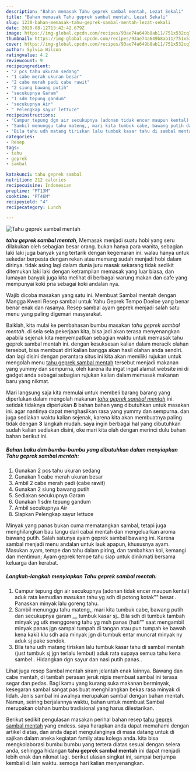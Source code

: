 ```yaml
---
description: "Bahan memasak Tahu geprek sambal mentah, Lezat Sekali"
title: "Bahan memasak Tahu geprek sambal mentah, Lezat Sekali"
slug: 1230-bahan-memasak-tahu-geprek-sambal-mentah-lezat-sekali
date: 2020-08-12T13:42:42.679Z
image: https://img-global.cpcdn.com/recipes/93ae74a649b8ab11/751x532cq70/tahu-geprek-sambal-mentah-foto-resep-utama.jpg
thumbnail: https://img-global.cpcdn.com/recipes/93ae74a649b8ab11/751x532cq70/tahu-geprek-sambal-mentah-foto-resep-utama.jpg
cover: https://img-global.cpcdn.com/recipes/93ae74a649b8ab11/751x532cq70/tahu-geprek-sambal-mentah-foto-resep-utama.jpg
author: Sylvia Wilson
ratingvalue: 4.2
reviewcount: 9
recipeingredient:
- "2 pcs tahu ukuran sedang"
- "1 cabe merah ukuran besar"
- "2 cabe merah padi cabe rawit"
- "2 siung bawang putih"
- "secukupnya Garam"
- "1 sdm tepung gandum"
- "secukupnya Air"
- " Pelengkap sayur lettuce"
recipeinstructions:
- "Campur tepung dgn air secukupnya (adonan tidak encer maupun kental) aduk rata kemudian masukan tahu yg sdh di potong kotak&#34;&#34; besar.. Panaskan minyak lalu goreng tahu."
- "Sambil menunggu tahu mateng,, mari kita tumbuk cabe, bawang putih dan secukupnya garam __ tumbuk kasar sj.. Bila sdh di tumbuk tambah minyak yg utk menggoreng tahu yg msh panas (hati&#34;&#34; saat mengambil minyak panas jgn sampai tumpah di tangan atau pun tumpah ke bawah kena kaki) klu sdh ada minyak jgn di tumbuk entar muncrat minyak ny aduk sj pake sendok."
- "Bila tahu udh matang tiriskan lalu tumbuk kasar tahu di sambal mentah (just tumbuk sj jgn terlalu lembut) aduk rata supaya semua tahu kena sambel.. Hidangkan dgn sayur dan nasi putih panas.."
categories:
- Resep
tags:
- tahu
- geprek
- sambal

katakunci: tahu geprek sambal 
nutrition: 212 calories
recipecuisine: Indonesian
preptime: "PT13M"
cooktime: "PT46M"
recipeyield: "4"
recipecategory: Lunch

---
```



![Tahu geprek sambal mentah](https://img-global.cpcdn.com/recipes/93ae74a649b8ab11/751x532cq70/tahu-geprek-sambal-mentah-foto-resep-utama.jpg)

<b><i>tahu geprek sambal mentah</i></b>, Memasak menjadi suatu hobi yang seru dilakukan oleh sebagian besar orang. bukan hanya para wanita, sebagian laki laki juga banyak yang tertarik dengan kegemaran ini. walau hanya untuk sekedar berpesta dengan rekan atau memang sudah menjadi hobi dalam dirinya. tidak asing lagi dalam dunia juru masak sekarang tidak sedikit ditemukan laki laki dengan ketrampilan memasak yang luar biasa, dan lumayan banyak juga kita melihat di berbagai warung makan dan cafe yang mempunyai koki pria sebagai koki andalan nya.

Wajib dicoba masakan yang satu ini. Membuat Sambal mentah dengan Mangga Kweni Resep sambal untuk Yahu Geprek Tempo Doeloe yang benar benar enak dan rasanya. Resep sambal ayam geprek menjadi salah satu menu yang paling digemari masyarakat.

Baiklah, kita mulai ke pembahasan bumbu masakan <i>tahu geprek sambal mentah</i>. di sela sela pekerjaan kita, bisa jadi akan terasa menyenangkan apabila sejenak kita menyempatkan sebagian waktu untuk memasak tahu geprek sambal mentah ini. dengan kesuksesan kalian dalam meracik olahan tersebut, bisa membuat diri kalian bangga akan hasil olahan anda sendiri. dan lagi disini dengan perantara situs ini kita akan memiliki rujukan untuk mengolah menu <u>tahu geprek sambal mentah</u> tersebut menjadi makanan yang yummy dan sempurna, oleh karena itu ingat ingat alamat website ini di gadget anda sebagai sebagian rujukan kalian dalam memasak makanan baru yang nikmat.


Mari langsung saja kita memulai untuk membeli barang barang yang diperlukan dalam mengolah makanan <u><i>tahu geprek sambal mentah</i></u> ini. setidak tidaknya diperlukan <b>8</b> bahan bahan yang dibutuhkan untuk masakan ini. agar nantinya dapat menghasilkan rasa yang yummy dan sempurna. dan juga sediakan waktu kalian sejenak, karena kita akan membuatnya paling tidak dengan <b>3</b> langkah mudah. saya ingin berbagai hal yang dibutuhkan sudah kalian sediakan disini, oke mari kita olah dengan merinci dulu bahan bahan berikut ini.

<!--inarticleads1-->

##### Bahan baku dan bumbu-bumbu yang dibutuhkan dalam menyiapkan Tahu geprek sambal mentah:

1. Gunakan 2 pcs tahu ukuran sedang
1. Gunakan 1 cabe merah ukuran besar
1. Ambil 2 cabe merah padi (cabe rawit)
1. Gunakan 2 siung bawang putih
1. Sediakan secukupnya Garam
1. Gunakan 1 sdm tepung gandum
1. Ambil secukupnya Air
1. Siapkan  Pelengkap sayur lettuce


Minyak yang panas bukan cuma mematangkan sambal, tetapi juga menghilangkan bau langu dari cabai mentah dan mengeluarkan aroma bawang putih. Salah satunya ayam geprek sambal bawang ini. Karena sambal menjadi menu andalan untuk lauk apapun, khususnya ayam. Masukan ayam, tempe dan tahu dalam piring, dan tambahkan kol, kemangi dan mentimun; Ayam geprek tempe tahu siap untuk dinikmati bersama keluarga dan kerabat. 

<!--inarticleads2-->

##### Langkah-langkah menyiapkan Tahu geprek sambal mentah:

1. Campur tepung dgn air secukupnya (adonan tidak encer maupun kental) aduk rata kemudian masukan tahu yg sdh di potong kotak&#34;&#34; besar.. Panaskan minyak lalu goreng tahu.
1. Sambil menunggu tahu mateng,, mari kita tumbuk cabe, bawang putih dan secukupnya garam __ tumbuk kasar sj.. Bila sdh di tumbuk tambah minyak yg utk menggoreng tahu yg msh panas (hati&#34;&#34; saat mengambil minyak panas jgn sampai tumpah di tangan atau pun tumpah ke bawah kena kaki) klu sdh ada minyak jgn di tumbuk entar muncrat minyak ny aduk sj pake sendok.
1. Bila tahu udh matang tiriskan lalu tumbuk kasar tahu di sambal mentah (just tumbuk sj jgn terlalu lembut) aduk rata supaya semua tahu kena sambel.. Hidangkan dgn sayur dan nasi putih panas..


Lihat juga resep Sambal mentah siram jelantah enak lainnya. Bawang dan cabe mentah, di tambah perasan jeruk nipis membuat sambal ini terasa segar dan pedas. Bagi kamu yang kurang suka makanan berminyak, kesegaran sambal sangat pas buat menghilangkan bekas rasa minyak di lidah. Jenis sambal ini awalnya merupakan sambal dengan bahan mentah. Namun, seiring berjalannya waktu, bahan untuk membuat Sambal merupakan olahan bumbu tradisional yang harus dilestarikan. 

Berikut sedikit pengulasan masakan perihal bahan resep <u>tahu geprek sambal mentah</u> yang endess. saya harapkan anda dapat memahami dengan artikel diatas, dan anda dapat mengulanginya di masa datang untuk di sajikan dalam aneka kegiatan family atau kolega anda. kita bisa mengkolaborasi bumbu bumbu yang tertera diatas sesuai dengan selera anda, sehingga hidangan <b>tahu geprek sambal mentah</b> ini dapat menjadi lebih enak dan nikmat lagi. berikut ulasan singkat ini, sampai berjumpa kembali di lain waktu. semoga hari kalian menyenangkan.
